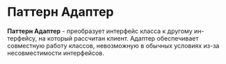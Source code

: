# Паттерн Адаптер

**Паттерн Адаптер** - преобразует интерфейс класса к другому ин-
терфейсу, на который рассчитан клиент. Адаптер обеспечивает
совместную работу классов, невозможную в обычных условиях
из-за несовместимости интерфейсов.
